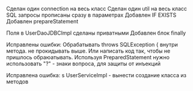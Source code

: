 Сделан один connection на весь класс
Сделан один util на весь класс
SQL запросы прописаны сразу в параметрах
Добавлен IF EXISTS
Добавлен prepareStatement

Поля в UserDaoJDBCImpl сделаны приватными
Добавлен блок finally

Исправлены ошибки:
Обрабатывать throws SQLException { внутри метода. не прокидывать выше. Или написать код так, чтобы не пришлось обраюатывать.
Используя PreparedStatement нужно использовать "?" - знаки вопроса, для защиты от инъекций


Исправлена ошибка:
s UserServiceImpl - вынести создание класса из методов
